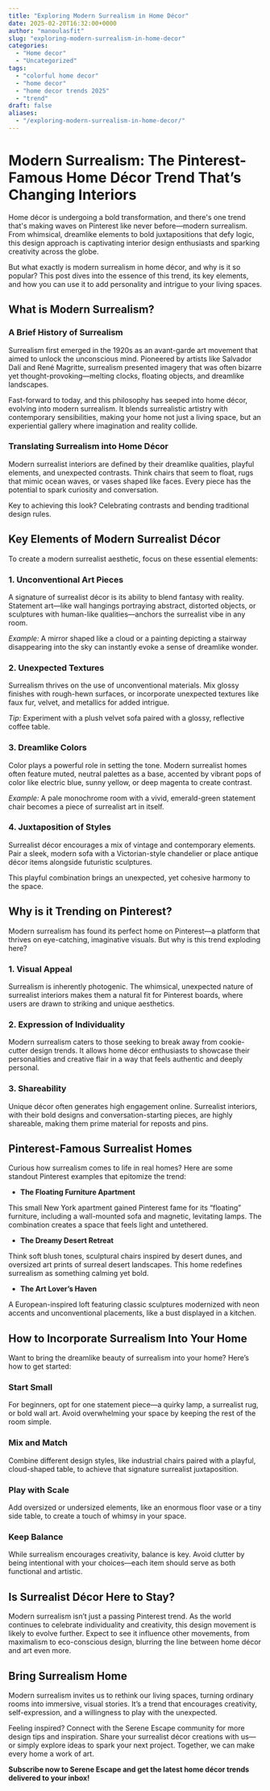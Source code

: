 ```yaml
---
title: "Exploring Modern Surrealism in Home Décor"
date: 2025-02-20T16:32:00+0000
author: "manoulasfit"
slug: "exploring-modern-surrealism-in-home-decor"
categories:
  - "Home decor"
  - "Uncategorized"
tags:
  - "colorful home decor"
  - "home decor"
  - "home decor trends 2025"
  - "trend"
draft: false
aliases:
  - "/exploring-modern-surrealism-in-home-decor/"
---
```

# Modern Surrealism: The Pinterest-Famous Home Décor Trend That’s Changing Interiors

Home décor is undergoing a bold transformation, and there's one trend that's making waves on Pinterest like never before—modern surrealism. From whimsical, dreamlike elements to bold juxtapositions that defy logic, this design approach is captivating interior design enthusiasts and sparking creativity across the globe.

But what exactly is modern surrealism in home décor, and why is it so popular? This post dives into the essence of this trend, its key elements, and how you can use it to add personality and intrigue to your living spaces.

## What is Modern Surrealism?

### A Brief History of Surrealism

Surrealism first emerged in the 1920s as an avant-garde art movement that aimed to unlock the unconscious mind. Pioneered by artists like Salvador Dalí and René Magritte, surrealism presented imagery that was often bizarre yet thought-provoking—melting clocks, floating objects, and dreamlike landscapes.

Fast-forward to today, and this philosophy has seeped into home décor, evolving into modern surrealism. It blends surrealistic artistry with contemporary sensibilities, making your home not just a living space, but an experiential gallery where imagination and reality collide.

### Translating Surrealism into Home Décor

Modern surrealist interiors are defined by their dreamlike qualities, playful elements, and unexpected contrasts. Think chairs that seem to float, rugs that mimic ocean waves, or vases shaped like faces. Every piece has the potential to spark curiosity and conversation.

Key to achieving this look? Celebrating contrasts and bending traditional design rules.

## Key Elements of Modern Surrealist Décor

To create a modern surrealist aesthetic, focus on these essential elements:

### 1. **Unconventional Art Pieces**

A signature of surrealist décor is its ability to blend fantasy with reality. Statement art—like wall hangings portraying abstract, distorted objects, or sculptures with human-like qualities—anchors the surrealist vibe in any room.

*Example:* A mirror shaped like a cloud or a painting depicting a stairway disappearing into the sky can instantly evoke a sense of dreamlike wonder.

### 2. **Unexpected Textures**

Surrealism thrives on the use of unconventional materials. Mix glossy finishes with rough-hewn surfaces, or incorporate unexpected textures like faux fur, velvet, and metallics for added intrigue.

*Tip:* Experiment with a plush velvet sofa paired with a glossy, reflective coffee table.

### 3. **Dreamlike Colors**

Color plays a powerful role in setting the tone. Modern surrealist homes often feature muted, neutral palettes as a base, accented by vibrant pops of color like electric blue, sunny yellow, or deep magenta to create contrast.

*Example:* A pale monochrome room with a vivid, emerald-green statement chair becomes a piece of surrealist art in itself.

### 4. **Juxtaposition of Styles**

Surrealist décor encourages a mix of vintage and contemporary elements. Pair a sleek, modern sofa with a Victorian-style chandelier or place antique décor items alongside futuristic sculptures.

This playful combination brings an unexpected, yet cohesive harmony to the space.

## Why is it Trending on Pinterest?

Modern surrealism has found its perfect home on Pinterest—a platform that thrives on eye-catching, imaginative visuals. But why is this trend exploding here?

### 1. **Visual Appeal**

Surrealism is inherently photogenic. The whimsical, unexpected nature of surrealist interiors makes them a natural fit for Pinterest boards, where users are drawn to striking and unique aesthetics.

### 2. **Expression of Individuality**

Modern surrealism caters to those seeking to break away from cookie-cutter design trends. It allows home décor enthusiasts to showcase their personalities and creative flair in a way that feels authentic and deeply personal.

### 3. **Shareability**

Unique décor often generates high engagement online. Surrealist interiors, with their bold designs and conversation-starting pieces, are highly shareable, making them prime material for reposts and pins.

## Pinterest-Famous Surrealist Homes

Curious how surrealism comes to life in real homes? Here are some standout Pinterest examples that epitomize the trend:

- **The Floating Furniture Apartment**

This small New York apartment gained Pinterest fame for its “floating” furniture, including a wall-mounted sofa and magnetic, levitating lamps. The combination creates a space that feels light and untethered.

- **The Dreamy Desert Retreat**

Think soft blush tones, sculptural chairs inspired by desert dunes, and oversized art prints of surreal desert landscapes. This home redefines surrealism as something calming yet bold.

- **The Art Lover’s Haven**

A European-inspired loft featuring classic sculptures modernized with neon accents and unconventional placements, like a bust displayed in a kitchen.

## How to Incorporate Surrealism Into Your Home

Want to bring the dreamlike beauty of surrealism into your home? Here’s how to get started:

### Start Small

For beginners, opt for one statement piece—a quirky lamp, a surrealist rug, or bold wall art. Avoid overwhelming your space by keeping the rest of the room simple.

### Mix and Match

Combine different design styles, like industrial chairs paired with a playful, cloud-shaped table, to achieve that signature surrealist juxtaposition.

### Play with Scale

Add oversized or undersized elements, like an enormous floor vase or a tiny side table, to create a touch of whimsy in your space.

### Keep Balance

While surrealism encourages creativity, balance is key. Avoid clutter by being intentional with your choices—each item should serve as both functional and artistic.

## Is Surrealist Décor Here to Stay?

Modern surrealism isn’t just a passing Pinterest trend. As the world continues to celebrate individuality and creativity, this design movement is likely to evolve further. Expect to see it influence other movements, from maximalism to eco-conscious design, blurring the line between home décor and art even more.

## Bring Surrealism Home

Modern surrealism invites us to rethink our living spaces, turning ordinary rooms into immersive, visual stories. It’s a trend that encourages creativity, self-expression, and a willingness to play with the unexpected.

Feeling inspired? Connect with the Serene Escape community for more design tips and inspiration. Share your surrealist décor creations with us—or simply explore ideas to spark your next project. Together, we can make every home a work of art.

**Subscribe now to Serene Escape and get the latest home décor trends delivered to your inbox!**
